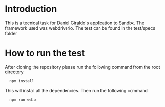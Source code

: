 # Introduction

This is a tecnical task for Daniel Giraldo's application to Sandbx. The framework used was webdriverio. The test can be found in the test/specs folder

# How to run the test
After cloning the repository please run the following command from the root directory 
```bash
  npm install
```

This will install all the dependencies. Then run the following command
```bash
  npm run wdio
```

